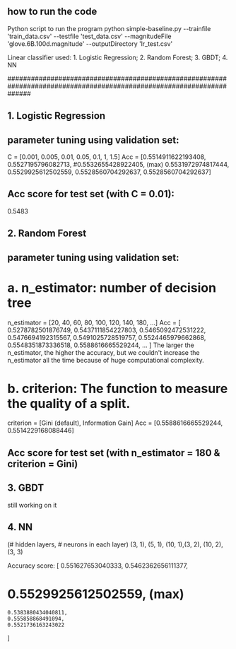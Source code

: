 ## how to run the code
Python script to run the program
python simple-baseline.py --trainfile 'train_data.csv' --testfile 'test_data.csv' --magnitudeFile 'glove.6B.100d.magnitude' --outputDirectory 'lr_test.csv'

Linear classifier used: 1. Logistic Regression; 2. Random Forest; 3. GBDT; 4. NN

######################################################################################################################
## 1. Logistic Regression
## parameter tuning using validation set:
C = [0.001, 0.005, 0.01, 0.05, 0.1, 1, 1.5]
Acc = 
[0.5514911622193408,
 0.5527195796082713,
 #0.5532655428922405, (max)
 0.5531972974817444,
 0.5529925612502559,
 0.5528560704292637,
 0.5528560704292637]
## Acc score for test set (with C = 0.01):
0.5483

## 2. Random Forest
## parameter tuning using validation set:
# a. n_estimator: number of decision tree
n_estimator = [20, 40, 60, 80, 100, 120, 140, 180, ...]
Acc = 
[
    0.5278782501876749,
    0.5437111854227803,
    0.5465092472531222,
    0.5476694192315567,
    0.5491025728519757,
    0.5524465979662868,
    0.5548351873336518,
    0.5588616665529244,
    ...
]
The larger the n_estimator, the higher the accuracy, but we couldn't increase the n_estimator all the time because of huge computational complexity.

# b. criterion: The function to measure the quality of a split.
criterion = [Gini (default), Information Gain]
Acc = [0.5588616665529244, 0.5514229168088446]

## Acc score for test set (with n_estimator = 180 & criterion = Gini)

## 3. GBDT
still working on it

## 4. NN
(# hidden layers, # neurons in each layer)
(3, 1), (5, 1), (10, 1),(3, 2), (10, 2), (3, 3)

Accuracy score:
[
    0.551627653040333,
    0.5462362656111377,
# 0.5529925612502559, (max)
    0.5383880434040811,
    0.555858868491094,
    0.5521736163243022
] 